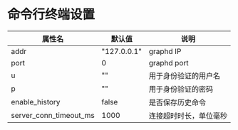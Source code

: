 # 命令行终端设置

属性名                   | 默认值            | 说明 |
------------------------------- | ------------------------ | ----------- |
addr  | "127.0.0.1"	| graphd IP
port  | 0 |	graphd port 
u |	""	| 用于身份验证的用户名
p | ""	| 用于身份验证的密码
enable_history | false | 是否保存历史命令
server_conn_timeout_ms | 1000 | 连接超时时长，单位毫秒